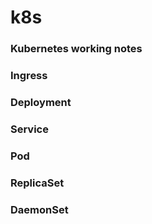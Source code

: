 # k8s

### Kubernetes working notes

### Ingress

### Deployment

### Service

### Pod

### ReplicaSet

### DaemonSet

